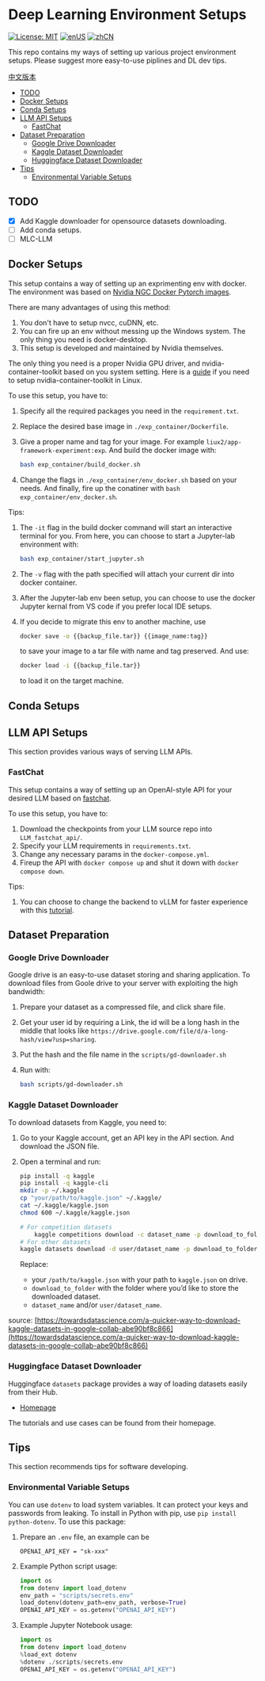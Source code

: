 # Deep Learning Environment Setups

[![License: MIT](https://img.shields.io/badge/License-MIT-yellow.svg)](https://opensource.org/licenses/MIT)
[![enUS](https://img.shields.io/badge/lang-en-blue.svg)](https://github.com/liux2/DL_env_Setups/blob/main/README.md)
[![zhCN](https://img.shields.io/badge/lang-zh-red.svg)](https://github.com/liux2/DL_env_Setups/blob/main/README.zh.md)

This repo contains my ways of setting up various project environment setups.
Please suggest more easy-to-use piplines and DL dev tips.

[中文版本](https://github.com/liux2/DL_env_Setups/blob/main/README.zh.md)

* [TODO](#todo)
* [Docker Setups](#docker-setups)
* [Conda Setups](#conda-setups)
* [LLM API Setups](#llm-api-setups)
  * [FastChat](#fastchat)
* [Dataset Preparation](#dataset-preparation)
  * [Google Drive Downloader](#google-drive-downloader)
  * [Kaggle Dataset Downloader](#kaggle-dataset-downloader)
  * [Huggingface Dataset Downloader](#huggingface-dataset-downloader)
* [Tips](#tips)
  * [Environmental Variable Setups](#environmental-variable-setups)

## TODO

* [x] Add Kaggle downloader for opensource datasets downloading.
* [ ] Add conda setups.
* [ ] MLC-LLM

## Docker Setups

This setup contains a way of setting up an exprimenting env with docker.
The environment was based on [Nvidia NGC Docker Pytorch images](https://catalog.ngc.nvidia.com/orgs/nvidia/containers/pytorch).

There are many advantages of using this method:

1. You don't have to setup nvcc, cuDNN, etc.
2. You can fire up an env without messing up the Windows system. The only
thing you need is docker-desktop.
3. This setup is developed and maintained by Nvidia themselves.

The only thing you need is a proper Nvidia GPU driver, and nvidia-container-toolkit
based on you system setting. Here is a [guide](https://docs.nvidia.com/datacenter/cloud-native/container-toolkit/latest/install-guide.html)
if you need to setup nvidia-container-toolkit in Linux.

To use this setup, you have to:

1. Specify all the required packages you need in the `requirement.txt`.
2. Replace the desired base image in `./exp_container/Dockerfile`.
3. Give a proper name and tag for your image. For example `liux2/app-framework-experiment:exp`.
And build the docker image with:

    ```bash
    bash exp_container/build_docker.sh
    ```

4. Change the flags in `./exp_container/env_docker.sh` based on your needs.
And finally, fire up the conatiner with `bash exp_container/env_docker.sh`.

Tips:

1. The `-it` flag in the build docker command will start an interactive terminal
for you. From here, you can choose to start a Jupyter-lab environment with:

    ```bash
    bash exp_container/start_jupyter.sh
    ```

2. The `-v` flag with the path specified
will attach your current dir into docker container.
3. After the Jupyter-lab env been setup, you can choose to use the docker Jupyter kernal
from VS code if you prefer local IDE setups.
4. If you decide to migrate this env to another machine, use

    ```bash
    docker save -o {{backup_file.tar}} {{image_name:tag}}
    ```

    to save your image to a tar file with name and tag preserved. And use:

    ```bash
    docker load -i {{backup_file.tar}}
    ```

    to load it on the target machine.

## Conda Setups

## LLM API Setups

This section provides various ways of serving LLM APIs.

### FastChat

This setup contains a way of setting up an OpenAI-style API for your desired LLM
based on [fastchat](https://github.com/lm-sys/FastChat).

To use this setup, you have to:

1. Download the checkpoints from your LLM source repo into `LLM_fastchat_api/`.
2. Specify your LLM requirements in `requirements.txt`.
3. Change any necessary params in the `docker-compose.yml`.
4. Fireup the API with `docker compose up` and shut it down with `docker compose down`.

Tips:

1. You can choose to change the backend to vLLM for faster experience with this
[tutorial](https://github.com/lm-sys/FastChat/blob/main/docs/vllm_integration.md).

## Dataset Preparation

### Google Drive Downloader

Google drive is an easy-to-use dataset storing and sharing application. To download files
from Goole drive to your server with exploiting the high bandwidth:

1. Prepare your dataset as a compressed file, and click share file.
2. Get your user id by requiring a Link, the id will be a long hash in the middle
that looks like `https://drive.google.com/file/d/a-long-hash/view?usp=sharing`.
3. Put the hash and the file name in the `scripts/gd-downloader.sh`
4. Run with:

    ```bash
    bash scripts/gd-downloader.sh
    ```

### Kaggle Dataset Downloader

To download datasets from Kaggle, you need to:

1. Go to your Kaggle account, get an API key in the API section. And download the JSON file.
2. Open a terminal and run:

    ```bash
    pip install -q kaggle
    pip install -q kaggle-cli
    mkdir -p ~/.kaggle
    cp "your/path/to/kaggle.json" ~/.kaggle/
    cat ~/.kaggle/kaggle.json 
    chmod 600 ~/.kaggle/kaggle.json

    # For competition datasets
        kaggle competitions download -c dataset_name -p download_to_folder
    # For other datasets
    kaggle datasets download -d user/dataset_name -p download_to_folder
    ```

    Replace:

    * your `/path/to/kaggle.json` with your path to `kaggle.json` on drive.
    * `download_to_folder` with the folder where you’d like to store the downloaded dataset.
    * `dataset_name` and/or `user/dataset_name`.

source: [https://towardsdatascience.com/a-quicker-way-to-download-kaggle-datasets-in-google-collab-abe90bf8c866](https://towardsdatascience.com/a-quicker-way-to-download-kaggle-datasets-in-google-collab-abe90bf8c866)

### Huggingface Dataset Downloader

Huggingface `datasets` package provides a way of loading datasets easily from their Hub.

* [Homepage](https://huggingface.co/docs/datasets/index)

The tutorials and use cases can be found from their homepage.

## Tips

This section recommends tips for software developing.

### Environmental Variable Setups

You can use `dotenv` to load system variables. It can protect your keys and passwords from
leaking. To install in Python with pip, use `pip install python-dotenv`.
To use this package:

1. Prepare an `.env` file, an example can be

    ```env
    OPENAI_API_KEY = "sk-xxx"
    ```

2. Example Python script usage:

    ```python
    import os
    from dotenv import load_dotenv
    env_path = "scripts/secrets.env"
    load_dotenv(dotenv_path=env_path, verbose=True)
    OPENAI_API_KEY = os.getenv("OPENAI_API_KEY")
    ```

3. Example Jupyter Notebook usage:

    ```python
    import os
    from dotenv import load_dotenv
    %load_ext dotenv
    %dotenv ./scripts/secrets.env
    OPENAI_API_KEY = os.getenv("OPENAI_API_KEY")
    ```

